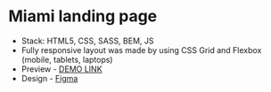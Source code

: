 # Miami landing page
  - Stack: HTML5, CSS, SASS, BEM, JS
  - Fully responsive layout was made by using CSS Grid and Flexbox (mobile, tablets, laptops)
  - Preview - [DEMO LINK](https://s-person27.github.io/Maiami_LP/)
  - Design - [Figma](https://www.figma.com/file/nHz8bflIwJaWP3P99vKTH5/miami_home_new?node-id=16033%3A3)
